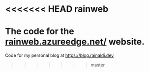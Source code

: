 <<<<<<< HEAD
rainweb
========

The code for the [rainweb.azureedge.net/](https://rainweb.azureedge.net/) website.
=======
Code for my personal blog at https://blog.rainaldi.dev
>>>>>>> master
